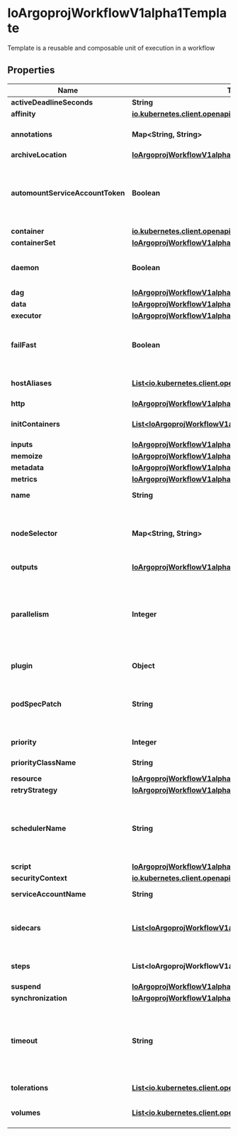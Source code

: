 

# IoArgoprojWorkflowV1alpha1Template

Template is a reusable and composable unit of execution in a workflow

## Properties

Name | Type | Description | Notes
------------ | ------------- | ------------- | -------------
**activeDeadlineSeconds** | **String** |  |  [optional]
**affinity** | [**io.kubernetes.client.openapi.models.V1Affinity**](io.kubernetes.client.openapi.models.V1Affinity.md) |  |  [optional]
**annotations** | **Map&lt;String, String&gt;** | Annotations is a list of annotations to add to the template at runtime |  [optional]
**archiveLocation** | [**IoArgoprojWorkflowV1alpha1ArtifactLocation**](IoArgoprojWorkflowV1alpha1ArtifactLocation.md) |  |  [optional]
**automountServiceAccountToken** | **Boolean** | AutomountServiceAccountToken indicates whether a service account token should be automatically mounted in pods. ServiceAccountName of ExecutorConfig must be specified if this value is false. |  [optional]
**container** | [**io.kubernetes.client.openapi.models.V1Container**](io.kubernetes.client.openapi.models.V1Container.md) |  |  [optional]
**containerSet** | [**IoArgoprojWorkflowV1alpha1ContainerSetTemplate**](IoArgoprojWorkflowV1alpha1ContainerSetTemplate.md) |  |  [optional]
**daemon** | **Boolean** | Daemon will allow a workflow to proceed to the next step so long as the container reaches readiness |  [optional]
**dag** | [**IoArgoprojWorkflowV1alpha1DAGTemplate**](IoArgoprojWorkflowV1alpha1DAGTemplate.md) |  |  [optional]
**data** | [**IoArgoprojWorkflowV1alpha1Data**](IoArgoprojWorkflowV1alpha1Data.md) |  |  [optional]
**executor** | [**IoArgoprojWorkflowV1alpha1ExecutorConfig**](IoArgoprojWorkflowV1alpha1ExecutorConfig.md) |  |  [optional]
**failFast** | **Boolean** | FailFast, if specified, will fail this template if any of its child pods has failed. This is useful for when this template is expanded with &#x60;withItems&#x60;, etc. |  [optional]
**hostAliases** | [**List&lt;io.kubernetes.client.openapi.models.V1HostAlias&gt;**](io.kubernetes.client.openapi.models.V1HostAlias.md) | HostAliases is an optional list of hosts and IPs that will be injected into the pod spec |  [optional]
**http** | [**IoArgoprojWorkflowV1alpha1HTTP**](IoArgoprojWorkflowV1alpha1HTTP.md) |  |  [optional]
**initContainers** | [**List&lt;IoArgoprojWorkflowV1alpha1UserContainer&gt;**](IoArgoprojWorkflowV1alpha1UserContainer.md) | InitContainers is a list of containers which run before the main container. |  [optional]
**inputs** | [**IoArgoprojWorkflowV1alpha1Inputs**](IoArgoprojWorkflowV1alpha1Inputs.md) |  |  [optional]
**memoize** | [**IoArgoprojWorkflowV1alpha1Memoize**](IoArgoprojWorkflowV1alpha1Memoize.md) |  |  [optional]
**metadata** | [**IoArgoprojWorkflowV1alpha1Metadata**](IoArgoprojWorkflowV1alpha1Metadata.md) |  |  [optional]
**metrics** | [**IoArgoprojWorkflowV1alpha1Metrics**](IoArgoprojWorkflowV1alpha1Metrics.md) |  |  [optional]
**name** | **String** | Name is the name of the template |  [optional]
**nodeSelector** | **Map&lt;String, String&gt;** | NodeSelector is a selector to schedule this step of the workflow to be run on the selected node(s). Overrides the selector set at the workflow level. |  [optional]
**outputs** | [**IoArgoprojWorkflowV1alpha1Outputs**](IoArgoprojWorkflowV1alpha1Outputs.md) |  |  [optional]
**parallelism** | **Integer** | Parallelism limits the max total parallel pods that can execute at the same time within the boundaries of this template invocation. If additional steps/dag templates are invoked, the pods created by those templates will not be counted towards this total. |  [optional]
**plugin** | **Object** | Plugin is an Object with exactly one key |  [optional]
**podSpecPatch** | **String** | PodSpecPatch holds strategic merge patch to apply against the pod spec. Allows parameterization of container fields which are not strings (e.g. resource limits). |  [optional]
**priority** | **Integer** | Priority to apply to workflow pods. |  [optional]
**priorityClassName** | **String** | PriorityClassName to apply to workflow pods. |  [optional]
**resource** | [**IoArgoprojWorkflowV1alpha1ResourceTemplate**](IoArgoprojWorkflowV1alpha1ResourceTemplate.md) |  |  [optional]
**retryStrategy** | [**IoArgoprojWorkflowV1alpha1RetryStrategy**](IoArgoprojWorkflowV1alpha1RetryStrategy.md) |  |  [optional]
**schedulerName** | **String** | If specified, the pod will be dispatched by specified scheduler. Or it will be dispatched by workflow scope scheduler if specified. If neither specified, the pod will be dispatched by default scheduler. |  [optional]
**script** | [**IoArgoprojWorkflowV1alpha1ScriptTemplate**](IoArgoprojWorkflowV1alpha1ScriptTemplate.md) |  |  [optional]
**securityContext** | [**io.kubernetes.client.openapi.models.V1PodSecurityContext**](io.kubernetes.client.openapi.models.V1PodSecurityContext.md) |  |  [optional]
**serviceAccountName** | **String** | ServiceAccountName to apply to workflow pods |  [optional]
**sidecars** | [**List&lt;IoArgoprojWorkflowV1alpha1UserContainer&gt;**](IoArgoprojWorkflowV1alpha1UserContainer.md) | Sidecars is a list of containers which run alongside the main container Sidecars are automatically killed when the main container completes |  [optional]
**steps** | **List&lt;IoArgoprojWorkflowV1alpha1ParallelSteps&gt;** | Steps define a series of sequential/parallel workflow steps |  [optional]
**suspend** | [**IoArgoprojWorkflowV1alpha1SuspendTemplate**](IoArgoprojWorkflowV1alpha1SuspendTemplate.md) |  |  [optional]
**synchronization** | [**IoArgoprojWorkflowV1alpha1Synchronization**](IoArgoprojWorkflowV1alpha1Synchronization.md) |  |  [optional]
**timeout** | **String** | Timeout allows to set the total node execution timeout duration counting from the node&#39;s start time. This duration also includes time in which the node spends in Pending state. This duration may not be applied to Step or DAG templates. |  [optional]
**tolerations** | [**List&lt;io.kubernetes.client.openapi.models.V1Toleration&gt;**](io.kubernetes.client.openapi.models.V1Toleration.md) | Tolerations to apply to workflow pods. |  [optional]
**volumes** | [**List&lt;io.kubernetes.client.openapi.models.V1Volume&gt;**](io.kubernetes.client.openapi.models.V1Volume.md) | Volumes is a list of volumes that can be mounted by containers in a template. |  [optional]




